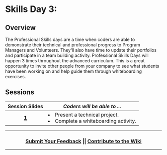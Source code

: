 # Skills Day 3:

## Overview
The Professional Skills days are a time when coders are able to demonstrate their technical and professional progress to Program Managers and Volunteers. They'll  also have time to update their portfolios and participate in a team building activity. Professional Skills Days will happen 3 times throughout the advanced curriculum. This is a great opportunity to invite other people from your company to see what students have been working on and help guide them through whiteboarding exercises.
## Sessions 
|Session Slides|*Coders will be able to ...*|
|:-------:|-------|
|[**1**](https://docs.google.com/presentation/d/1auwx4hRlqp-RsbH43PzygoC87YmEBsKiGD3oMwD6ZUY/edit#slide=id.g3748a0c7e9_0_0)| <li> Present a technical project. </li> <li> Complete a whiteboarding activity.</li> |

----
<h3 align="center"><a href="https://docs.google.com/forms/d/e/1FAIpQLSeLpI-m6UKvIxk97F8R1iidFRaYXJ3dfcUuIjx2Pz0WMfO1SA/viewform">Submit Your Feedback</a> || <a href="https://github.com/ScriptEdcurriculum/curriculum18-19/wiki">Contribute to the Wiki</a> </h3>

----
